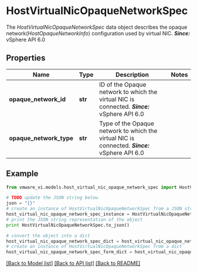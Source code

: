 # HostVirtualNicOpaqueNetworkSpec

The *HostVirtualNicOpaqueNetworkSpec* data object describes the opaque network(*HostOpaqueNetworkInfo*) configuration used by virtual NIC.  ***Since:*** vSphere API 6.0 

## Properties
Name | Type | Description | Notes
------------ | ------------- | ------------- | -------------
**opaque_network_id** | **str** | ID of the Opaque network to which the virtual NIC is connected.  ***Since:*** vSphere API 6.0  | 
**opaque_network_type** | **str** | Type of the Opaque network to which the virtual NIC is connected.  ***Since:*** vSphere API 6.0  | 

## Example

```python
from vmware_vi.models.host_virtual_nic_opaque_network_spec import HostVirtualNicOpaqueNetworkSpec

# TODO update the JSON string below
json = "{}"
# create an instance of HostVirtualNicOpaqueNetworkSpec from a JSON string
host_virtual_nic_opaque_network_spec_instance = HostVirtualNicOpaqueNetworkSpec.from_json(json)
# print the JSON string representation of the object
print HostVirtualNicOpaqueNetworkSpec.to_json()

# convert the object into a dict
host_virtual_nic_opaque_network_spec_dict = host_virtual_nic_opaque_network_spec_instance.to_dict()
# create an instance of HostVirtualNicOpaqueNetworkSpec from a dict
host_virtual_nic_opaque_network_spec_form_dict = host_virtual_nic_opaque_network_spec.from_dict(host_virtual_nic_opaque_network_spec_dict)
```
[[Back to Model list]](../README.md#documentation-for-models) [[Back to API list]](../README.md#documentation-for-api-endpoints) [[Back to README]](../README.md)



